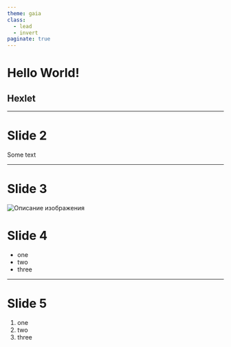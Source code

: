 ```yaml
---
theme: gaia
class:
  - lead
  - invert
paginate: true
---
```


# Hello World!
## Hexlet

---

# Slide 2

Some text

---

# Slide 3

![Описание изображения](https://github.com/Hexlet/hexlet-handbook/blob/master/hexlet_logo.png)

# Slide 4

* one
* two
* three

---

# Slide 5

1. one
2. two
3. three

